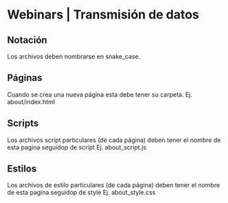 # Webinars | Transmisión de datos

## Notación
Los archivos deben nombrarse en snake_case.

## Páginas
Cuando se crea una nueva página esta debe tener su carpeta.
Ej. about/index.html

## Scripts
Los archivos script particulares (de cada página) deben tener el nombre de esta pagina seguidop de script
Ej. about_script.js

## Estilos
Los archivos de estilo particulares (de cada página) deben tener el nombre de esta pagina seguidop de style
Ej. about_style.css